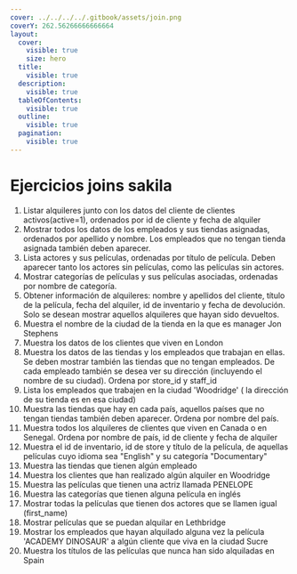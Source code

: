 ```yaml
---
cover: ../../../../.gitbook/assets/join.png
coverY: 262.56266666666664
layout:
  cover:
    visible: true
    size: hero
  title:
    visible: true
  description:
    visible: true
  tableOfContents:
    visible: true
  outline:
    visible: true
  pagination:
    visible: true
---
```


# Ejercicios joins sakila

1. Listar alquileres  junto con los datos del cliente de clientes activos(active=1), ordenados por id de cliente y fecha de alquiler
2. &#x20;Mostrar todos los datos de los empleados y sus tiendas asignadas, ordenados por apellido y nombre. Los empleados que no tengan tienda asignada también deben aparecer.
3. Lista actores y sus películas, ordenadas por título de película. Deben aparecer tanto los actores sin películas, como las películas sin actores.&#x20;
4. Mostrar categorías de películas y sus películas asociadas, ordenadas por nombre de categoría.
5. Obtener información de alquileres: nombre y apellidos del cliente, título de la película, fecha del alquiler, id de inventario y fecha de devolución. Solo se desean mostrar aquellos alquileres que hayan sido devueltos.
6. Muestra el nombre de la ciudad de la tienda en la que es manager Jon Stephens
7. Muestra los datos de los clientes que viven en London
8. Muestra los datos de las tiendas y los empleados que trabajan en ellas. Se deben mostrar también las tiendas que no tengan empleados. De cada empleado también se desea ver su dirección (incluyendo el nombre de su ciudad). Ordena por store\_id y staff\_id
9. Lista los empleados que trabajen en la ciudad 'Woodridge' ( la dirección de su tienda es en esa ciudad)
10. Muestra las tiendas que hay en cada país, aquellos países que no tengan tiendas también deben aparecer. Ordena por nombre del país.&#x20;
11. Muestra todos los alquileres de clientes que viven en Canada o en Senegal. Ordena por nombre de país, id de cliente y fecha de alquiler
12. Muestra el id de inventario, id de store y título de la película, de aquellas películas cuyo idioma sea "English" y su categoría "Documentary"
13. Muestra las tiendas que tienen algún empleado
14. Muestra los clientes que han realizado algún alquiler en Woodridge
15. Muestra las películas que tienen una actriz llamada PENELOPE
16. Muestra las categorías que tienen alguna película en inglés
17. Mostrar todas la películas que tienen dos actores que se llamen igual (first\_name)
18. Mostrar películas que se puedan alquilar en Lethbridge
19. Mostrar los empleados que hayan alquilado alguna vez la película 'ACADEMY DINOSAUR' a algún cliente que viva en la ciudad Sucre
20. Muestra los títulos de las películas que nunca han sido alquiladas en Spain
